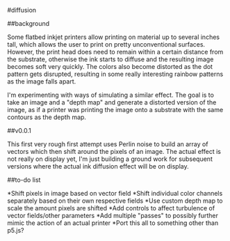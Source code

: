 #diffusion

##background

Some flatbed inkjet printers allow printing on material up to several inches
tall, which allows the user to print on pretty unconventional surfaces.
However, the print head does need to remain within a certain distance from the
substrate, otherwise the ink starts to diffuse and the resulting image becomes
soft very quickly. The colors also become distorted as the dot pattern gets
disrupted, resulting in some really interesting rainbow patterns as the image
falls apart.

I'm experimenting with ways of simulating a similar effect. The goal is to take
an image and a "depth map" and generate a distorted version of the image, as if
a printer was printing the image onto a substrate with the same contours as the
depth map.

##v0.0.1

This first very rough first attempt uses Perlin noise to build an array of
vectors which then shift around the pixels of an image. The actual effect is not
really on display yet, I'm just building a ground work for subsequent versions
where the actual ink diffusion effect will be on display.

##to-do list

*Shift pixels in image based on vector field
*Shift individual color channels separately based on their own respective fields
*Use custom depth map to scale the amount pixels are shifted
*Add controls to affect turbulence of vector fields/other parameters
*Add multiple "passes" to possibly further mimic the action of an actual printer
*Port this all to something other than p5.js?
